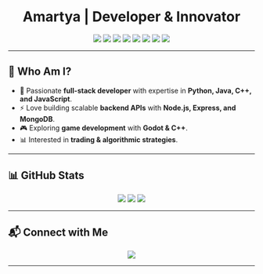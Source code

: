 <h1 align="center">Amartya | Developer & Innovator</h1>

<p align="center">
  <img src="https://img.shields.io/badge/Code-Python-000000?style=for-the-badge&logo=python&logoColor=white">
  <img src="https://img.shields.io/badge/Code-Java-000000?style=for-the-badge&logo=java&logoColor=white">
  <img src="https://img.shields.io/badge/Code-C++-000000?style=for-the-badge&logo=c%2B%2B&logoColor=white">
  <img src="https://img.shields.io/badge/Code-C-000000?style=for-the-badge&logo=c&logoColor=white">
  <img src="https://img.shields.io/badge/Code-JavaScript-000000?style=for-the-badge&logo=javascript&logoColor=white">
  <img src="https://img.shields.io/badge/Frontend-React-000000?style=for-the-badge&logo=react&logoColor=white">
  <img src="https://img.shields.io/badge/Backend-Node.js-000000?style=for-the-badge&logo=node.js&logoColor=white">
  <img src="https://img.shields.io/badge/Database-MongoDB-000000?style=for-the-badge&logo=mongodb&logoColor=white">
</p>

---

## 🏴 Who Am I?
- 🚀 Passionate **full-stack developer** with expertise in **Python, Java, C++, and JavaScript**.
- ⚡ Love building scalable **backend APIs** with **Node.js, Express, and MongoDB**.
- 🎮 Exploring **game development** with **Godot & C++**.
- 📊 Interested in **trading & algorithmic strategies**.

---

## 📊 GitHub Stats

<p align="center">
  <img src="https://github-readme-stats.vercel.app/api?username=AmartyaRaman&show_icons=true&theme=graywhite&hide_border=true">
  <img src="https://github-readme-streak-stats.herokuapp.com/?user=AmartyaRaman&theme=graywhite&hide_border=true">
  <img src="https://github-readme-stats.vercel.app/api/top-langs/?username=AmartyaRaman&layout=compact&theme=graywhite&hide_border=true">
</p>

---

## 📬 Connect with Me
<p align="center">
  <a href="https://www.linkedin.com/in/amartya-961200292/" target="_blank">
    <img src="https://img.shields.io/badge/LinkedIn-000000?style=for-the-badge&logo=linkedin&logoColor=white">
  </a>
</p>

---
